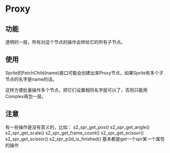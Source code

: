 # Proxy

## 功能

透明的一层，所有对这个节点的操作会转给它的所有子节点。

## 使用

Sprite的FetchChild(name)接口可能会创建出来Proxy节点，如果Sprite有多个子节点的名字是name的话。

这样方便批量操作多个节点，把它们设置相同名字就可以了，否则只能用Complex再包一层。

## 注意

有一些操作是没有意义的，比如：
s2_spr_get_pos()
s2_spr_get_angle()
s2_spr_get_scale()
s2_spr_get_frame_count()
s2_spr_get_scissor()
s2_spr_get_scissor()
s2_spr_p3d_is_finished()
基本都是get一个spr某一个属性的操作